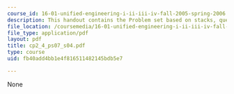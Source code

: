 ```yaml
---
course_id: 16-01-unified-engineering-i-ii-iii-iv-fall-2005-spring-2006
description: This handout contains the Problem set based on stacks, queues and palindrome.
file_location: /coursemedia/16-01-unified-engineering-i-ii-iii-iv-fall-2005-spring-2006/fb40add4bb1e4f816511482145bdb5e7_cp2_4_ps07_s04.pdf
file_type: application/pdf
layout: pdf
title: cp2_4_ps07_s04.pdf
type: course
uid: fb40add4bb1e4f816511482145bdb5e7

---
```

None